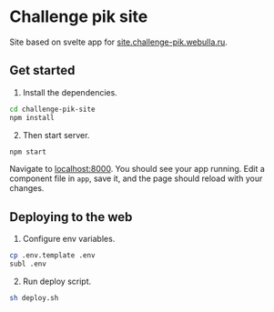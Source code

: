 # Challenge pik site
Site based on svelte app for [site.challenge-pik.webulla.ru](http://site.challenge-pik.webulla.ru).

## Get started
1. Install the dependencies.

```bash
cd challenge-pik-site
npm install
```

2. Then start server.
```bash
npm start
```

Navigate to [localhost:8000](http://localhost:8000).
You should see your app running.
Edit a component file in `app`, save it, and the page should reload with your changes.

## Deploying to the web
1. Configure env variables.
```bash
cp .env.template .env
subl .env
```

2. Run deploy script.
```bash
sh deploy.sh
```
